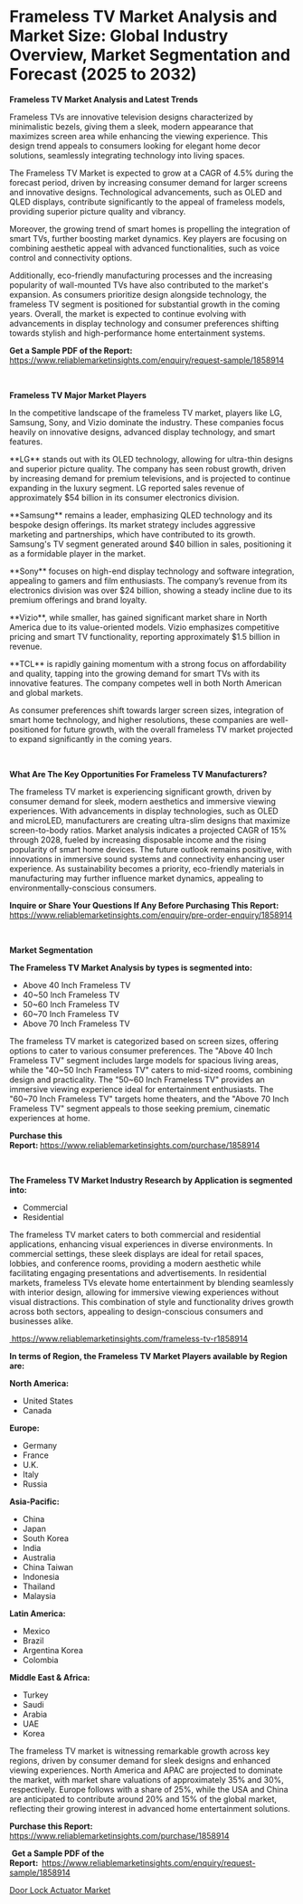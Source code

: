 <p><h1>Frameless TV Market Analysis and Market Size: Global Industry Overview, Market Segmentation and Forecast (2025 to 2032)</h1></p><p><strong>Frameless TV Market Analysis and Latest Trends</strong></p>
<p><p>Frameless TVs are innovative television designs characterized by minimalistic bezels, giving them a sleek, modern appearance that maximizes screen area while enhancing the viewing experience. This design trend appeals to consumers looking for elegant home decor solutions, seamlessly integrating technology into living spaces.</p><p>The Frameless TV Market is expected to grow at a CAGR of 4.5% during the forecast period, driven by increasing consumer demand for larger screens and innovative designs. Technological advancements, such as OLED and QLED displays, contribute significantly to the appeal of frameless models, providing superior picture quality and vibrancy. </p><p>Moreover, the growing trend of smart homes is propelling the integration of smart TVs, further boosting market dynamics. Key players are focusing on combining aesthetic appeal with advanced functionalities, such as voice control and connectivity options. </p><p>Additionally, eco-friendly manufacturing processes and the increasing popularity of wall-mounted TVs have also contributed to the market's expansion. As consumers prioritize design alongside technology, the frameless TV segment is positioned for substantial growth in the coming years. Overall, the market is expected to continue evolving with advancements in display technology and consumer preferences shifting towards stylish and high-performance home entertainment systems.</p></p>
<p><strong>Get a Sample PDF of the Report:&nbsp;</strong> <a href="https://www.reliablemarketinsights.com/enquiry/request-sample/1858914?utm_campaign=3011&utm_medium=2&utm_source=Github&utm_content=ia&utm_term=04042025&utm_id=frameless-tv">https://www.reliablemarketinsights.com/enquiry/request-sample/1858914</a></p>
<p>&nbsp;</p>
<p><strong>Frameless TV Major Market Players</strong></p>
<p><p>In the competitive landscape of the frameless TV market, players like LG, Samsung, Sony, and Vizio dominate the industry. These companies focus heavily on innovative designs, advanced display technology, and smart features.</p><p>**LG** stands out with its OLED technology, allowing for ultra-thin designs and superior picture quality. The company has seen robust growth, driven by increasing demand for premium televisions, and is projected to continue expanding in the luxury segment. LG reported sales revenue of approximately $54 billion in its consumer electronics division.</p><p>**Samsung** remains a leader, emphasizing QLED technology and its bespoke design offerings. Its market strategy includes aggressive marketing and partnerships, which have contributed to its growth. Samsung's TV segment generated around $40 billion in sales, positioning it as a formidable player in the market.</p><p>**Sony** focuses on high-end display technology and software integration, appealing to gamers and film enthusiasts. The company’s revenue from its electronics division was over $24 billion, showing a steady incline due to its premium offerings and brand loyalty. </p><p>**Vizio**, while smaller, has gained significant market share in North America due to its value-oriented models. Vizio emphasizes competitive pricing and smart TV functionality, reporting approximately $1.5 billion in revenue.</p><p>**TCL** is rapidly gaining momentum with a strong focus on affordability and quality, tapping into the growing demand for smart TVs with its innovative features. The company competes well in both North American and global markets.</p><p>As consumer preferences shift towards larger screen sizes, integration of smart home technology, and higher resolutions, these companies are well-positioned for future growth, with the overall frameless TV market projected to expand significantly in the coming years.</p></p>
<p>&nbsp;</p>
<p><strong>What Are The Key Opportunities For Frameless TV Manufacturers?</strong></p>
<p><p>The frameless TV market is experiencing significant growth, driven by consumer demand for sleek, modern aesthetics and immersive viewing experiences. With advancements in display technologies, such as OLED and microLED, manufacturers are creating ultra-slim designs that maximize screen-to-body ratios. Market analysis indicates a projected CAGR of 15% through 2028, fueled by increasing disposable income and the rising popularity of smart home devices. The future outlook remains positive, with innovations in immersive sound systems and connectivity enhancing user experience. As sustainability becomes a priority, eco-friendly materials in manufacturing may further influence market dynamics, appealing to environmentally-conscious consumers.</p></p>
<p><strong>Inquire or Share Your Questions If Any Before Purchasing This Report:</strong> <a href="https://www.reliablemarketinsights.com/enquiry/pre-order-enquiry/1858914?utm_campaign=3011&utm_medium=2&utm_source=Github&utm_content=ia&utm_term=04042025&utm_id=frameless-tv">https://www.reliablemarketinsights.com/enquiry/pre-order-enquiry/1858914</a></p>
<p>&nbsp;</p>
<p><strong>Market Segmentation</strong></p>
<p><strong>The Frameless TV Market Analysis by types is segmented into:</strong></p>
<p><ul><li>Above 40 Inch Frameless TV</li><li>40~50 Inch Frameless TV</li><li>50~60 Inch Frameless TV</li><li>60~70 Inch Frameless TV</li><li>Above 70 Inch Frameless TV</li></ul></p>
<p><p>The frameless TV market is categorized based on screen sizes, offering options to cater to various consumer preferences. The "Above 40 Inch Frameless TV" segment includes large models for spacious living areas, while the "40~50 Inch Frameless TV" caters to mid-sized rooms, combining design and practicality. The "50~60 Inch Frameless TV" provides an immersive viewing experience ideal for entertainment enthusiasts. The "60~70 Inch Frameless TV" targets home theaters, and the "Above 70 Inch Frameless TV" segment appeals to those seeking premium, cinematic experiences at home.</p></p>
<p><strong>Purchase this Report:&nbsp;</strong><a href="https://www.reliablemarketinsights.com/purchase/1858914?utm_campaign=3011&utm_medium=2&utm_source=Github&utm_content=ia&utm_term=04042025&utm_id=frameless-tv">https://www.reliablemarketinsights.com/purchase/1858914</a></p>
<p>&nbsp;</p>
<p><strong>The Frameless TV Market Industry Research by Application is segmented into:</strong></p>
<p><ul><li>Commercial</li><li>Residential</li></ul></p>
<p><p>The frameless TV market caters to both commercial and residential applications, enhancing visual experiences in diverse environments. In commercial settings, these sleek displays are ideal for retail spaces, lobbies, and conference rooms, providing a modern aesthetic while facilitating engaging presentations and advertisements. In residential markets, frameless TVs elevate home entertainment by blending seamlessly with interior design, allowing for immersive viewing experiences without visual distractions. This combination of style and functionality drives growth across both sectors, appealing to design-conscious consumers and businesses alike.</p></p>
<p><a href="https://www.reliablemarketinsights.com/frameless-tv-r1858914?utm_campaign=3011&utm_medium=2&utm_source=Github&utm_content=ia&utm_term=04042025&utm_id=frameless-tv">&nbsp;https://www.reliablemarketinsights.com/frameless-tv-r1858914</a></p>
<p><strong>In terms of Region, the Frameless TV Market Players available by Region are:</strong></p>
<p>
    <p> <strong> North America: </strong>
        <ul>
            <li>United States</li>
            <li>Canada</li>
        </ul>
        </p> 
    <p> <strong> Europe: </strong>
        <ul>
            <li>Germany</li>
            <li>France</li>
            <li>U.K.</li>
            <li>Italy</li>
            <li>Russia</li>
        </ul>
        </p> 
    <p> <strong> Asia-Pacific: </strong>
        <ul>
            <li>China</li>
            <li>Japan</li>
            <li>South Korea</li>
            <li>India</li>
            <li>Australia</li>
            <li>China Taiwan</li>
            <li>Indonesia</li>
            <li>Thailand</li>
            <li>Malaysia</li>
        </ul>
        </p> 
    <p> <strong> Latin America: </strong>
        <ul>
            <li>Mexico</li>
            <li>Brazil</li>
            <li>Argentina Korea</li>
            <li>Colombia</li>
        </ul>
        </p> 
    <p> <strong> Middle East & Africa: </strong>
        <ul>
            <li>Turkey</li>
            <li>Saudi</li>
            <li>Arabia</li>
            <li>UAE</li>
            <li>Korea</li>
        </ul>
    </p>
    </p>
<p><p>The frameless TV market is witnessing remarkable growth across key regions, driven by consumer demand for sleek designs and enhanced viewing experiences. North America and APAC are projected to dominate the market, with market share valuations of approximately 35% and 30%, respectively. Europe follows with a share of 25%, while the USA and China are anticipated to contribute around 20% and 15% of the global market, reflecting their growing interest in advanced home entertainment solutions.</p></p>
<p><strong>Purchase this Report: </strong><a href="https://www.reliablemarketinsights.com/purchase/1858914?utm_campaign=3011&utm_medium=2&utm_source=Github&utm_content=ia&utm_term=04042025&utm_id=frameless-tv">https://www.reliablemarketinsights.com/purchase/1858914</a></p>
<p>&nbsp;<strong>Get a Sample PDF of the Report:&nbsp;&nbsp;</strong><a href="https://www.reliablemarketinsights.com/enquiry/request-sample/1858914?utm_campaign=3011&utm_medium=2&utm_source=Github&utm_content=ia&utm_term=04042025&utm_id=frameless-tv">https://www.reliablemarketinsights.com/enquiry/request-sample/1858914</a></p>
<p><strong></strong></p>
<p><p><a href="https://github.com/pidlisseas/Market-Research-Report-List-1/blob/main/door-lock-actuator-market.md?utm_campaign=3011&utm_medium=2&utm_source=Github&utm_content=ia&utm_term=04042025&utm_id=frameless-tv">Door Lock Actuator Market</a></p></p>